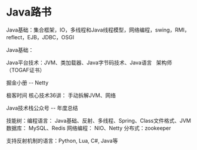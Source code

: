 
# Java路书


Java基础：集合框架，IO，多线程和Java线程模型，网络编程，swing，RMI，reflect，EJB，JDBC，OSGI

Java基础：

Java平台技术：JVM、类加载器、Java字节码技术、Java语言  	架构师（TOGAF证书）

掘金小册 -- Netty

极客时间
核心技术36讲：
手动拆解JVM、网络

Java技术栈公众号 -- 年度总结


技能树：编程语言： Java基础、反射、多线程、Spring、Class文件格式、JVM
       数据库： MySQL、Redis
       网络编程： NIO、Netty
       分布式：zookeeper

支持反射机制的语言：Python, Lua, C#, Java等